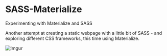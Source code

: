 # SASS-Materialize
Experimenting with Materialize and SASS

Another attempt at creating a static webpage with a little bit of SASS - and exploring different CSS frameworks, this time using Materialize. 





![Imgur](https://i.imgur.com/YZiIeae.gifv)
